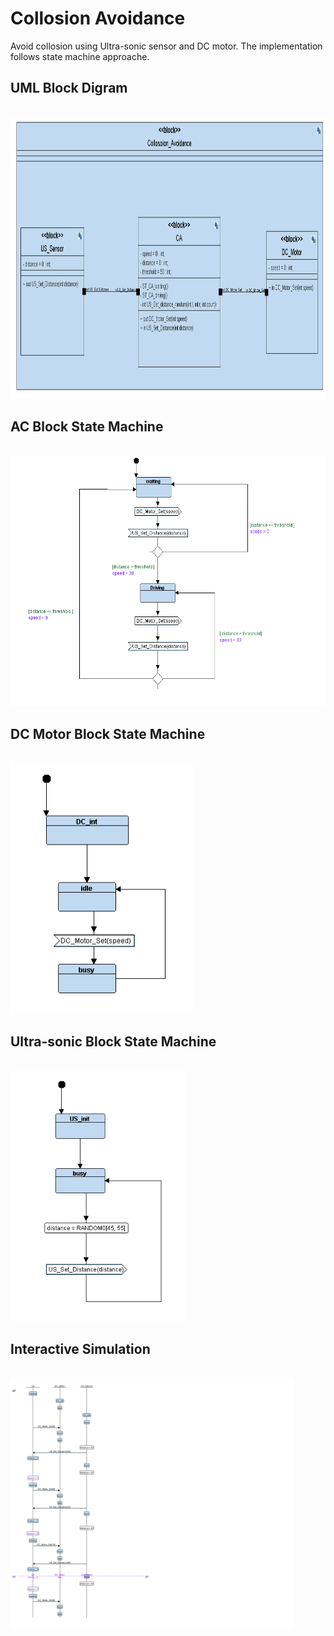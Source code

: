 # Collosion Avoidance

Avoid collosion using Ultra-sonic sensor and DC motor. The implementation follows state machine approache.

## UML Block Digram
<br>
<img src="asset/Collosion_Avoidance_Block_Diragram.png" height="450"/>

## AC Block State Machine
<br>
<img src="asset/AC_State_Machine.png" height="400"/>

## DC Motor Block State Machine
<br>
<img src="asset/DC_State_Machine.png" height="400"/>

## Ultra-sonic Block State Machine
<br>
<img src="asset/US_State_flow.png" height="400"/>

## Interactive Simulation
<br>
<img src="asset/simulationtrace_fromttool.png" height="400"/>

